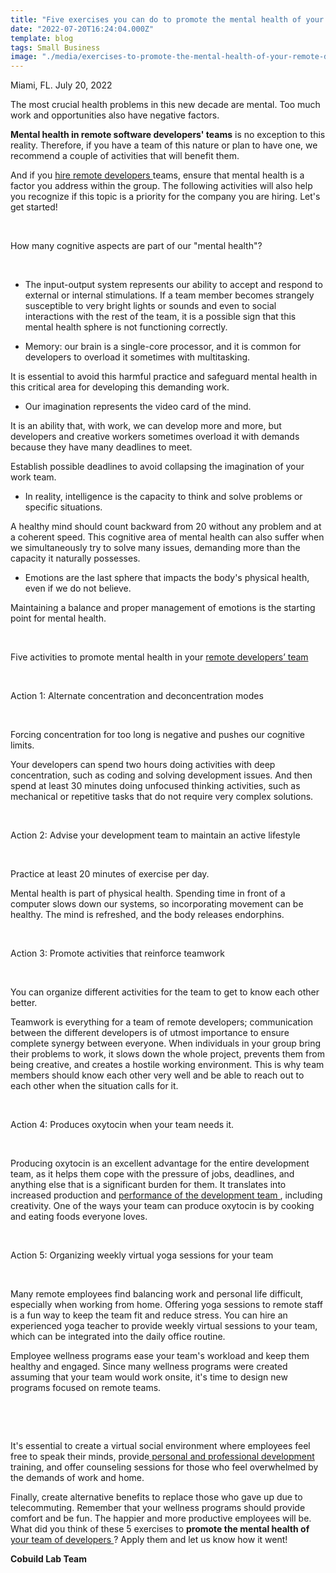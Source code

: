 ```yaml
---
title: "Five exercises you can do to promote the mental health of your remote developers' team"
date: "2022-07-20T16:24:04.000Z"
template: blog
tags: Small Business
image: "./media/exercises-to-promote-the-mental-health-of-your-remote-developers-team.jpg"
---
```


Miami, FL. July 20, 2022

The most crucial health problems in this new decade are mental. Too much work and opportunities also have negative factors. 

**Mental health in remote software developers' teams** is no exception to this reality. Therefore, if you have a team of this nature or plan to have one, we recommend a couple of activities that will benefit them. 

And if you <a target="_blank" href="https://cobuildlab.com/services/">   hire remote developers </a> teams, ensure that mental health is a factor you address within the group. The following activities will also help you recognize if this topic is a priority for the company you are hiring. Let's get started!

<br>

<title-2>How many cognitive aspects are part of our "mental health"?</title-2>

<br>

* The input-output system represents our ability to accept and respond to external or internal stimulations. If a team member becomes strangely susceptible to very bright lights or sounds and even to social interactions with the rest of the team, it is a possible sign that this mental health sphere is not functioning correctly. 

* Memory: our brain is a single-core processor, and it is common for developers to overload it sometimes with multitasking.

It is essential to avoid this harmful practice and safeguard mental health in this critical area for developing this demanding work.

* Our imagination represents the video card of the mind. 

It is an ability that, with work, we can develop more and more, but developers and creative workers sometimes overload it with demands because they have many deadlines to meet. 

Establish possible deadlines to avoid collapsing the imagination of your work team. 

* In reality, intelligence is the capacity to think and solve problems or specific situations. 

A healthy mind should count backward from 20 without any problem and at a coherent speed. This cognitive area of mental health can also suffer when we simultaneously try to solve many issues, demanding more than the capacity it naturally possesses. 

* Emotions are the last sphere that impacts the body's physical health, even if we do not believe. 

Maintaining a balance and proper management of emotions is the starting point for mental health.

<br>

<title-2>Five activities to promote mental health in your <a target="_blank" href="https://cobuildlab.com/blog/hire-remote-software-developers/">   remote developers’ team </a> </title-2>

<br>

<title-3>Action 1: Alternate concentration and deconcentration modes</title-3>

<br>

Forcing concentration for too long is negative and pushes our cognitive limits. 

Your developers can spend two hours doing activities with deep concentration, such as coding and solving development issues. And then spend at least 30 minutes doing unfocused thinking activities, such as mechanical or repetitive tasks that do not require very complex solutions.

<br>

<title-3>Action 2: Advise your development team to maintain an active lifestyle</title-3>

<br>

Practice at least 20 minutes of exercise per day. 

Mental health is part of physical health. Spending time in front of a computer slows down our systems, so incorporating movement can be healthy. The mind is refreshed, and the body releases endorphins.

<br>

<title-3>Action 3: Promote activities that reinforce teamwork</title-3>

<br>

You can organize different activities for the team to get to know each other better.

Teamwork is everything for a team of remote developers; communication between the different developers is of utmost importance to ensure complete synergy between everyone. When individuals in your group bring their problems to work, it slows down the whole project, prevents them from being creative, and creates a hostile working environment. This is why team members should know each other very well and be able to reach out to each other when the situation calls for it.

<br>

<title-3>Action 4:  Produces oxytocin when your team needs it.</title-3>

<br>

Producing oxytocin is an excellent advantage for the entire development team, as it helps them cope with the pressure of jobs, deadlines, and anything else that is a significant burden for them. It translates into increased production and <a target="_blank" href="https://cobuildlab.com/blog/development-team-is-burned-out/">   performance of the development team </a>, including creativity. One of the ways your team can produce oxytocin is by cooking and eating foods everyone loves.

<br>

<title-3>Action 5: Organizing weekly virtual yoga sessions for your team</title-3>

<br>

Many remote employees find balancing work and personal life difficult, especially when working from home. Offering yoga sessions to remote staff is a fun way to keep the team fit and reduce stress. You can hire an experienced yoga teacher to provide weekly virtual sessions to your team, which can be integrated into the daily office routine.

Employee wellness programs ease your team's workload and keep them healthy and engaged. Since many wellness programs were created assuming that your team would work onsite, it's time to design new programs focused on remote teams.

<br>

<youtube-video id="2fvZa1ydQaw"></youtube-video>

<br>

It's essential to create a virtual social environment where employees feel free to speak their minds, provide<a target="_blank" href="https://cobuildlab.com/careers/">   personal and professional development </a> training, and offer counseling sessions for those who feel overwhelmed by the demands of work and home. 

Finally, create alternative benefits to replace those who gave up due to telecommuting. Remember that your wellness programs should provide comfort and be fun. The happier and more productive employees will be. What did you think of these 5 exercises to **promote the mental health of** <a target="_blank" href="https://cobuildlab.com/services/">   your team of developers </a>? Apply them and let us know how it went!

**Cobuild Lab Team**
